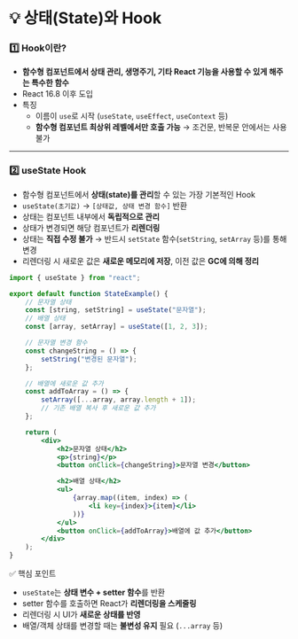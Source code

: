 # 💡 상태(State)와 Hook

### 1️⃣ Hook이란?

- **함수형 컴포넌트에서 상태 관리, 생명주기, 기타 React 기능을 사용할 수 있게 해주는 특수한 함수**
- React 16.8 이후 도입
- 특징
  - 이름이 `use`로 시작 (`useState`, `useEffect`, `useContext` 등)
  - **함수형 컴포넌트 최상위 레벨에서만 호출 가능**
    → 조건문, 반복문 안에서는 사용 불가

---

### 2️⃣ useState Hook

- 함수형 컴포넌트에서 **상태(state)를 관리**할 수 있는 가장 기본적인 Hook
- `useState(초기값)` → `[상태값, 상태 변경 함수]` 반환
- 상태는 컴포넌트 내부에서 **독립적으로 관리**
- 상태가 변경되면 해당 컴포넌트가 **리렌더링**
- 상태는 **직접 수정 불가**
  → 반드시 `setState` 함수(`setString`, `setArray` 등)를 통해 변경
- 리렌더링 시 새로운 값은 **새로운 메모리에 저장**, 이전 값은 **GC에 의해 정리**

```jsx
import { useState } from "react";

export default function StateExample() {
	// 문자열 상태
	const [string, setString] = useState("문자열");
	// 배열 상태
	const [array, setArray] = useState([1, 2, 3]);

	// 문자열 변경 함수
	const changeString = () => {
		setString("변경된 문자열");
	};

	// 배열에 새로운 값 추가
	const addToArray = () => {
		setArray([...array, array.length + 1]);
		// 기존 배열 복사 후 새로운 값 추가
	};

	return (
		<div>
			<h2>문자열 상태</h2>
			<p>{string}</p>
			<button onClick={changeString}>문자열 변경</button>

			<h2>배열 상태</h2>
			<ul>
				{array.map((item, index) => (
					<li key={index}>{item}</li>
				))}
			</ul>
			<button onClick={addToArray}>배열에 값 추가</button>
		</div>
	);
}
```

✅ 핵심 포인트

- `useState`는 **상태 변수 + setter 함수**를 반환
- setter 함수를 호출하면 React가 **리렌더링을 스케줄링**
- 리렌더링 시 UI가 **새로운 상태를 반영**
- 배열/객체 상태를 변경할 때는 **불변성 유지** 필요 (`...array` 등)
